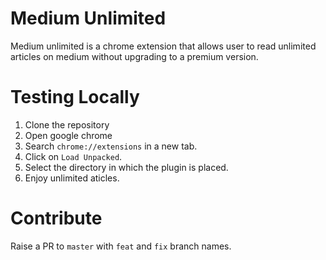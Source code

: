 # Medium Unlimited

Medium unlimited is a chrome extension that allows user to read unlimited articles on medium without upgrading to a premium version.

# Testing Locally

1. Clone the repository
2. Open google chrome
3. Search `chrome://extensions` in a new tab.
4. Click on `Load Unpacked`.
5. Select the directory in which the plugin is placed.
6. Enjoy unlimited aticles.

# Contribute

Raise a PR to `master` with `feat` and `fix` branch names.
